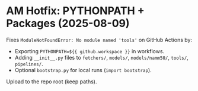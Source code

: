 # AM Hotfix: PYTHONPATH + Packages (2025-08-09)

Fixes `ModuleNotFoundError: No module named 'tools'` on GitHub Actions by:
- Exporting `PYTHONPATH=${{ github.workspace }}` in workflows.
- Adding `__init__.py` files to `fetchers/`, `models/`, `models/namm50/`, `tools/`, `pipelines/`.
- Optional `bootstrap.py` for local runs (`import bootstrap`).

Upload to the repo root (keep paths).
